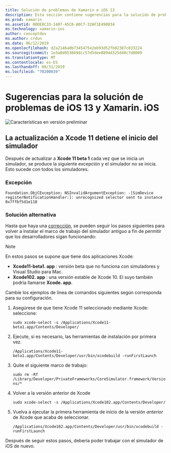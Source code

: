 ```yaml
---
title: Solución de problemas de Xamarin e iOS 13
description: Esta sección contiene sugerencias para la solución de problemas de la funcionalidad de Xamarin relacionada con iOS 13.
ms.prod: xamarin
ms.assetid: 00DE8C33-1407-45C0-A0C7-32AF1E490034
ms.technology: xamarin-ios
author: conceptdev
ms.author: crdun
ms.date: 06/12/2019
ms.openlocfilehash: d2a2146a0b7345475e2eb93d52fb02387c833224
ms.sourcegitcommit: 1e3a0d853669dcc57d5dee0894d325d40c7d8009
ms.translationtype: MT
ms.contentlocale: es-ES
ms.lasthandoff: 08/31/2019
ms.locfileid: "70200039"
---
```

# <a name="troubleshooting-tips-for-ios-13-and-xamarinios"></a>Sugerencias para la solución de problemas de iOS 13 y Xamarin. iOS

![Características en versión preliminar](~/media/shared/preview.png)

## <a name="updating-to-xcode-11-stops-the-simulator-from-launching"></a>La actualización a Xcode 11 detiene el inicio del simulador

Después de actualizar a **Xcode 11 beta 1** cada vez que se inicia un simulador, se produce la siguiente excepción y el simulador no se inicia. Esto sucede con todos los simuladores.

### <a name="exception"></a>Excepción

`Foundation.ObjCException: NSInvalidArgumentException: -[SimDevice registerNotificationHandler:]: unrecognized selector sent to instance 0x7ffbf5d1e110`

### <a name="workaround"></a>Solución alternativa

Hasta que haya una [corrección](https://github.com/xamarin/xamarin-macios/issues/6216), se pueden seguir los pasos siguientes para volver a instalar el marco de trabajo del simulador antiguo a fin de permitir que los desarrolladores sigan funcionando:

> [!NOTE]
> En estos pasos se supone que tiene dos aplicaciones Xcode:
> - **Xcode11-beta1. app** : versión beta que no funciona con simuladores y Visual Studio para Mac.
> - **Xcode102. app** : una versión estable de Xcode 10. El suyo también podría llamarse **Xcode. app**.
>
> Cambie los ejemplos de línea de comandos siguientes según corresponda para su configuración.

1. Asegúrese de que tiene Xcode 11 seleccionado mediante Xcode: seleccione:

   `sudo xcode-select -s /Applications/Xcode11-beta1.app/Contents/Developer/`

2. Ejecute, si es necesario, las herramientas de instalación por primera vez.

    `/Applications/Xcode11-beta1.app/Contents/Developer/usr/bin/xcodebuild -runFirstLaunch`

3. Quite el siguiente marco de trabajo:

    `sudo rm -Rf  /Library/Developer/PrivateFrameworks/CoreSimulator.framework/Versions/*`

4. Volver a la versión anterior de Xcode

   `sudo xcode-select -s /Applications/Xcode102.app/Contents/Developer/`

5. Vuelva a ejecutar la primera herramienta de inicio de la versión _anterior_ de Xcode que acaba de seleccionar.

   `/Applications/Xcode102.app/Contents/Developer/usr/bin/xcodebuild -runFirstLaunch`

Después de seguir estos pasos, debería poder trabajar con el simulador de iOS de nuevo.
